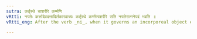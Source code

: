 ```yaml
---
sutra: कर्तृस्थे चाशरीरे कर्म्मणि
vRtti: नयतेः कर्त्तादेवदत्तादिर्लकारवाच्यः कर्तृस्थे कर्म्मण्यशरीरे सति नयतेरात्मनेपदं भवति ॥
vRtti_eng: After the verb _ni_, when it governs an incorporeal object existing in the agent, as its object, the _Atmanepada_ is used.

---
```

